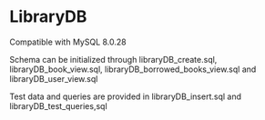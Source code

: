 # LibraryDB


Compatible with MySQL 8.0.28


Schema can be initialized through libraryDB_create.sql, libraryDB_book_view.sql, libraryDB_borrowed_books_view.sql and libraryDB_user_view.sql


Test data and queries are provided in libraryDB_insert.sql and libraryDB_test_queries,sql
